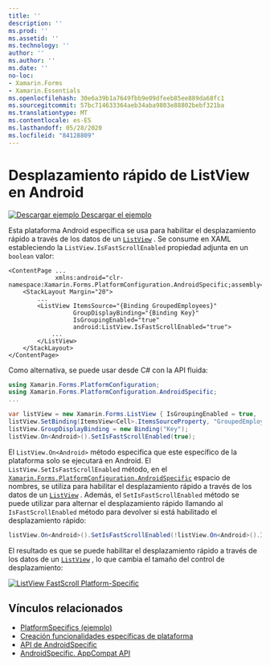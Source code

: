 ```yaml
---
title: ''
description: ''
ms.prod: ''
ms.assetid: ''
ms.technology: ''
author: ''
ms.author: ''
ms.date: ''
no-loc:
- Xamarin.Forms
- Xamarin.Essentials
ms.openlocfilehash: 30e6a39b1a7649fbb9e09dfeeb85ee889da68fc1
ms.sourcegitcommit: 57bc714633364aeb34aba9803e88802bebf321ba
ms.translationtype: MT
ms.contentlocale: es-ES
ms.lasthandoff: 05/28/2020
ms.locfileid: "84128809"
---
```

# <a name="listview-fast-scrolling-on-android"></a>Desplazamiento rápido de ListView en Android

[![Descargar ejemplo](~/media/shared/download.png) Descargar el ejemplo](https://docs.microsoft.com/samples/xamarin/xamarin-forms-samples/userinterface-platformspecifics)

Esta plataforma Android específica se usa para habilitar el desplazamiento rápido a través de los datos de un [`ListView`](xref:Xamarin.Forms.ListView) . Se consume en XAML estableciendo la `ListView.IsFastScrollEnabled` propiedad adjunta en un `boolean` valor:

```xaml
<ContentPage ...
             xmlns:android="clr-namespace:Xamarin.Forms.PlatformConfiguration.AndroidSpecific;assembly=Xamarin.Forms.Core">
    <StackLayout Margin="20">
        ...
        <ListView ItemsSource="{Binding GroupedEmployees}"
                  GroupDisplayBinding="{Binding Key}"
                  IsGroupingEnabled="true"
                  android:ListView.IsFastScrollEnabled="true">
            ...
        </ListView>
    </StackLayout>
</ContentPage>
```

Como alternativa, se puede usar desde C# con la API fluida:

```csharp
using Xamarin.Forms.PlatformConfiguration;
using Xamarin.Forms.PlatformConfiguration.AndroidSpecific;
...

var listView = new Xamarin.Forms.ListView { IsGroupingEnabled = true, ... };
listView.SetBinding(ItemsView<Cell>.ItemsSourceProperty, "GroupedEmployees");
listView.GroupDisplayBinding = new Binding("Key");
listView.On<Android>().SetIsFastScrollEnabled(true);
```

El `ListView.On<Android>` método especifica que este específico de la plataforma solo se ejecutará en Android. El `ListView.SetIsFastScrollEnabled` método, en el [`Xamarin.Forms.PlatformConfiguration.AndroidSpecific`](xref:Xamarin.Forms.PlatformConfiguration.AndroidSpecific) espacio de nombres, se utiliza para habilitar el desplazamiento rápido a través de los datos de un [`ListView`](xref:Xamarin.Forms.ListView) . Además, el `SetIsFastScrollEnabled` método se puede utilizar para alternar el desplazamiento rápido llamando al `IsFastScrollEnabled` método para devolver si está habilitado el desplazamiento rápido:

```csharp
listView.On<Android>().SetIsFastScrollEnabled(!listView.On<Android>().IsFastScrollEnabled());
```

El resultado es que se puede habilitar el desplazamiento rápido a través de los datos de un [`ListView`](xref:Xamarin.Forms.ListView) , lo que cambia el tamaño del control de desplazamiento:

[![](listview-fast-scrolling-images/fastscroll.png "ListView FastScroll Platform-Specific")](listview-fast-scrolling-images/fastscroll-large.png#lightbox "ListView FastScroll Platform-Specific")

## <a name="related-links"></a>Vínculos relacionados

- [PlatformSpecifics (ejemplo)](https://docs.microsoft.com/samples/xamarin/xamarin-forms-samples/userinterface-platformspecifics)
- [Creación funcionalidades específicas de plataforma](~/xamarin-forms/platform/platform-specifics/index.md#creating-platform-specifics)
- [API de AndroidSpecific](xref:Xamarin.Forms.PlatformConfiguration.AndroidSpecific)
- [AndroidSpecific. AppCompat API](xref:Xamarin.Forms.PlatformConfiguration.AndroidSpecific.AppCompat)
